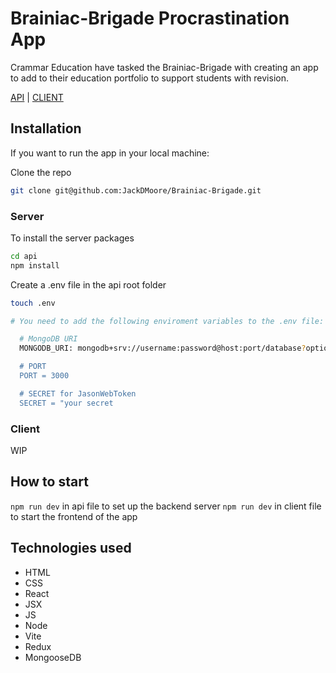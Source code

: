 # Brainiac-Brigade Procrastination App

Crammar Education have tasked the Brainiac-Brigade with creating an app to add to their education portfolio to support students with revision.

[API](https://brainiac-api.onrender.com/) | [CLIENT](https://brainiac-brigade.onrender.com/)

## Installation

If you want to run the app in your local machine:

Clone the repo
```bash
git clone git@github.com:JackDMoore/Brainiac-Brigade.git
```

### Server
To install the server packages

```bash
cd api
npm install
```

Create a .env file in the api root folder
```bash
touch .env

# You need to add the following enviroment variables to the .env file:

  # MongoDB URI
  MONGODB_URI: mongodb+srv://username:password@host:port/database?options...'

  # PORT
  PORT = 3000

  # SECRET for JasonWebToken
  SECRET = "your secret
```
### Client

WIP

## How to start

`npm run dev` in api file to set up the backend server
`npm run dev` in client file to start the frontend of the app 

## Technologies used

- HTML
- CSS
- React
- JSX
- JS
- Node
- Vite
- Redux
- MongooseDB


## 
